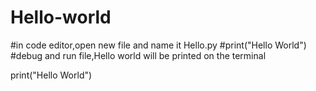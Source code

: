 # Hello-world

#in code editor,open new file and name it Hello.py
#print("Hello World")
#debug and run file,Hello world will be  printed on the terminal

print("Hello World")
